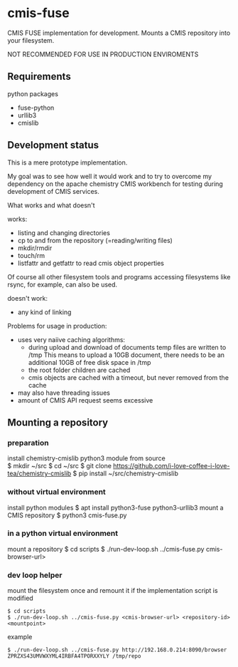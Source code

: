 # cmis-fuse

CMIS FUSE implementation for development. Mounts a CMIS repository into your filesystem.

NOT RECOMMENDED FOR USE IN PRODUCTION ENVIROMENTS 


## Requirements

python packages
- fuse-python
- urllib3
- cmislib

## Development status

This is a mere prototype implementation.

My goal was to see how well it would work and to try to overcome my dependency
on the apache chemistry CMIS workbench for testing during development of CMIS services.

What works and what doesn't

works:

- listing and changing directories
- cp to and from the repository (=reading/writing files)
- mkdir/rmdir
- touch/rm
- listfattr and getfattr to read cmis object properties

Of course all other filesystem tools and programs accessing
filesystems like rsync, for example, can also be used.


doesn't work:
- any kind of linking


Problems for usage in production:
- uses very naiive caching algorithms:
  - during upload and download of documents temp files are written to /tmp
    This means to upload a 10GB document, there needs to be an additional 10GB of free disk space in /tmp 
  - the root folder children are cached
  - cmis objects are cached with a timeout, but never removed from the cache
- may also have threading issues
- amount of CMIS API request seems excessive





## Mounting a repository 

### preparation

install chemistry-cmislib python3 module from source  
    $ mkdir ~/src
    $ cd ~/src
    $ git clone https://github.com/i-love-coffee-i-love-tea/chemistry-cmislib
    $ pip install ~/src/chemistry-cmislib

### without virtual environment

install python modules 
    $ apt install python3-fuse python3-urllib3
mount a CMIS repository
    $ python3 cmis-fuse.py <cmis-browser-url> <repository-id> <mountpoint>


### in a python virtual environment

mount a repository
	$ cd scripts
    $ ./run-dev-loop.sh ../cmis-fuse.py cmis-browser-url> <repository-id> <mountpoint>


### dev loop helper

mount the filesystem once and remount it if the implementation script is modified

	$ cd scripts
    $ ./run-dev-loop.sh ../cmis-fuse.py <cmis-browser-url> <repository-id> <mountpoint>

example

	$ ./run-dev-loop.sh ../cmis-fuse.py http://192.168.0.214:8090/browser ZPRZXS43UMVWXYML4IRBFA4TPORXXYLY /tmp/repo


